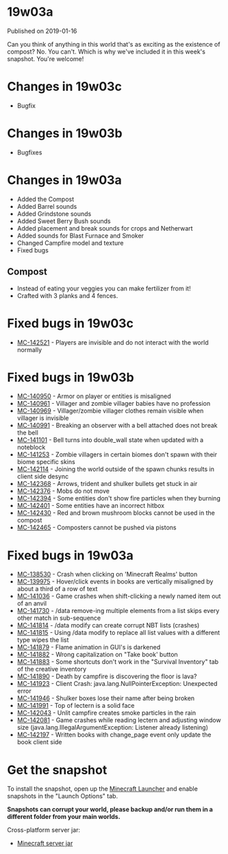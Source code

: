 # 19w03a
Published on 2019-01-16

Can you think of anything in this world that's as exciting as the existence of
compost? No. You can't. Which is why we've included it in this week's
snapshot. You're welcome!

#  Changes in 19w03c

  * Bugfix

#  Changes in 19w03b

  * Bugfixes

#  Changes in 19w03a

  * Added the Compost
  * Added Barrel sounds
  * Added Grindstone sounds
  * Added Sweet Berry Bush sounds
  * Added placement and break sounds for crops and Netherwart
  * Added sounds for Blast Furnace and Smoker
  * Changed Campfire model and texture
  * Fixed bugs

##  Compost

  * Instead of eating your veggies you can make fertilizer from it!
  * Crafted with 3 planks and 4 fences.

#  Fixed bugs in 19w03c

  * [MC-142521](https://bugs.mojang.com/browse/MC-142521) \- Players are invisible and do not interact with the world normally

#  Fixed bugs in 19w03b

  * [MC-140950](https://bugs.mojang.com/browse/MC-140950) \- Armor on player or entities is misaligned
  * [MC-140961](https://bugs.mojang.com/browse/MC-140961) \- Villager and zombie villager babies have no profession
  * [MC-140969](https://bugs.mojang.com/browse/MC-140969) \- Villager/zombie villager clothes remain visible when villager is invisible
  * [MC-140991](https://bugs.mojang.com/browse/MC-140991) \- Breaking an observer with a bell attached does not break the bell
  * [MC-141101](https://bugs.mojang.com/browse/MC-141101) \- Bell turns into double_wall state when updated with a noteblock
  * [MC-141253](https://bugs.mojang.com/browse/MC-141253) \- Zombie villagers in certain biomes don't spawn with their biome specific skins
  * [MC-142114](https://bugs.mojang.com/browse/MC-142114) \- Joining the world outside of the spawn chunks results in client side desync
  * [MC-142368](https://bugs.mojang.com/browse/MC-142368) \- Arrows, trident and shulker bullets get stuck in air
  * [MC-142376](https://bugs.mojang.com/browse/MC-142376) \- Mobs do not move
  * [MC-142394](https://bugs.mojang.com/browse/MC-142394) \- Some entities don't show fire particles when they burning
  * [MC-142401](https://bugs.mojang.com/browse/MC-142401) \- Some entities have an incorrect hitbox
  * [MC-142430](https://bugs.mojang.com/browse/MC-142430) \- Red and brown mushroom blocks cannot be used in the compost 
  * [MC-142465](https://bugs.mojang.com/browse/MC-142465) \- Composters cannot be pushed via pistons

#  Fixed bugs in 19w03a

  * [MC-138530](https://bugs.mojang.com/browse/MC-138530) \- Crash when clicking on 'Minecraft Realms' button
  * [MC-139975](https://bugs.mojang.com/browse/MC-139975) \- Hover/click events in books are vertically misaligned by about a third of a row of text
  * [MC-141036](https://bugs.mojang.com/browse/MC-141036) \- Game crashes when shift-clicking a newly named item out of an anvil
  * [MC-141730](https://bugs.mojang.com/browse/MC-141730) \- /data remove-ing multiple elements from a list skips every other match in sub-sequence
  * [MC-141814](https://bugs.mojang.com/browse/MC-141814) \- /data modify can create corrupt NBT lists (crashes)
  * [MC-141815](https://bugs.mojang.com/browse/MC-141815) \- Using /data modify to replace all list values with a different type wipes the list
  * [MC-141879](https://bugs.mojang.com/browse/MC-141879) \- Flame animation in GUI's is darkened
  * [MC-141882](https://bugs.mojang.com/browse/MC-141882) \- Wrong capitalization on "Take book' button
  * [MC-141883](https://bugs.mojang.com/browse/MC-141883) \- Some shortcuts don't work in the "Survival Inventory" tab of the creative inventory
  * [MC-141890](https://bugs.mojang.com/browse/MC-141890) \- Death by campfire is discovering the floor is lava?
  * [MC-141923](https://bugs.mojang.com/browse/MC-141923) \- Client Crash: java.lang.NullPointerException: Unexpected error
  * [MC-141946](https://bugs.mojang.com/browse/MC-141946) \- Shulker boxes lose their name after being broken
  * [MC-141991](https://bugs.mojang.com/browse/MC-141991) \- Top of lectern is a solid face
  * [MC-142043](https://bugs.mojang.com/browse/MC-142043) \- Unlit campfire creates smoke particles in the rain
  * [MC-142081](https://bugs.mojang.com/browse/MC-142081) \- Game crashes while reading lectern and adjusting window size (java.lang.IllegalArgumentException: Listener already listening)
  * [MC-142197](https://bugs.mojang.com/browse/MC-142197) \- Written books with change_page event only update the book client side

#  Get the snapshot

To install the snapshot, open up the [Minecraft Launcher](/download) and
enable snapshots in the "Launch Options" tab.

 **Snapshots can corrupt your world, please backup and/or run them in a
different folder from your main worlds.**

Cross-platform server jar:

  * [Minecraft server jar](https://launcher.mojang.com/v1/objects/e9fdb18631fc4ff23b06b1e827fb653ac20532fe/server.jar)



